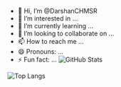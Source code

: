 - 👋 Hi, I’m @DarshanCHMSR
- 👀 I’m interested in ...
- 🌱 I’m currently learning ...
- 💞️ I’m looking to collaborate on ...
- 📫 How to reach me ...
- 😄 Pronouns: ...
- ⚡ Fun fact: ...
![GitHub Stats](https://gh-readme-stats-DarshanCHMSR.vercel.app/api?username=DarshanCHMSR&show_icons=true&theme=blue-green&count_private=true)

![Top Langs](https://gh-readme-stats.vercel.app/api/top-langs/?username=DarshanCHMSR&layout=compact&theme=blue-green)

<!---
DarshanCHMSR/DarshanCHMSR is a ✨ special ✨ repository because its `README.md` (this file) appears on your GitHub profile.
You can click the Preview link to take a look at your changes.
--->

